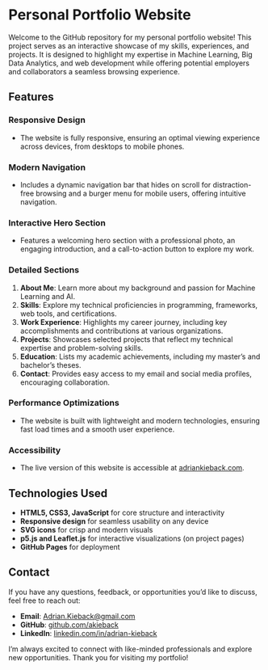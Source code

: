 # Personal Portfolio Website

Welcome to the GitHub repository for my personal portfolio website! This project serves as an interactive showcase of my skills, experiences, and projects. It is designed to highlight my expertise in Machine Learning, Big Data Analytics, and web development while offering potential employers and collaborators a seamless browsing experience.

## Features

### Responsive Design
- The website is fully responsive, ensuring an optimal viewing experience across devices, from desktops to mobile phones.

### Modern Navigation
- Includes a dynamic navigation bar that hides on scroll for distraction-free browsing and a burger menu for mobile users, offering intuitive navigation.

### Interactive Hero Section
- Features a welcoming hero section with a professional photo, an engaging introduction, and a call-to-action button to explore my work.

### Detailed Sections
1. **About Me**: Learn more about my background and passion for Machine Learning and AI.
2. **Skills**: Explore my technical proficiencies in programming, frameworks, web tools, and certifications.
3. **Work Experience**: Highlights my career journey, including key accomplishments and contributions at various organizations.
4. **Projects**: Showcases selected projects that reflect my technical expertise and problem-solving skills.
5. **Education**: Lists my academic achievements, including my master’s and bachelor’s theses.
6. **Contact**: Provides easy access to my email and social media profiles, encouraging collaboration.

### Performance Optimizations
- The website is built with lightweight and modern technologies, ensuring fast load times and a smooth user experience.

### Accessibility
- The live version of this website is accessible at [adriankieback.com](https://adriankieback.com).

## Technologies Used
- **HTML5, CSS3, JavaScript** for core structure and interactivity
- **Responsive design** for seamless usability on any device
- **SVG icons** for crisp and modern visuals
- **p5.js and Leaflet.js** for interactive visualizations (on project pages)
- **GitHub Pages** for deployment

## Contact
If you have any questions, feedback, or opportunities you’d like to discuss, feel free to reach out:

- **Email**: [Adrian.Kieback@gmail.com](mailto:Adrian.Kieback@gmail.com)
- **GitHub**: [github.com/akieback](https://github.com/akieback)
- **LinkedIn**: [linkedin.com/in/adrian-kieback](https://www.linkedin.com/in/adrian-kieback)

I’m always excited to connect with like-minded professionals and explore new opportunities. Thank you for visiting my portfolio!

